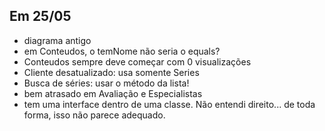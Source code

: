 ## Em 25/05

- diagrama antigo
- em Conteudos, o temNome não seria o equals?
- Conteudos sempre deve começar com 0 visualizações
- Cliente desatualizado: usa somente Series
- Busca de séries: usar o método da lista!
- bem atrasado em Avaliação e Especialistas
- tem uma interface dentro de uma classe. Não entendi direito... de toda forma, isso não parece adequado.